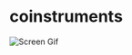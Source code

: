 # coinstruments
![Screen Gif](https://cl.ly/a3aa7a0bc6a5/download/Screen%20Recording%202019-11-14%20at%2009.38%20AM.gif)
